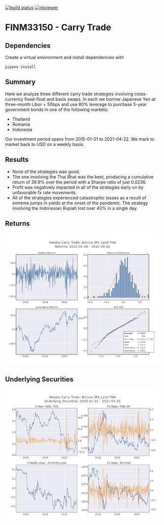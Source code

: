[![build status](https://github.com/CalebEverett/finm33150-carry-trade/actions/workflows/build.yml/badge.svg)](https://github.com/CalebEverett/finm33150-carry-trade/actions/workflows/build.yml)
[![nbviewer](https://raw.githubusercontent.com/jupyter/design/master/logos/Badges/nbviewer_badge.svg)](https://nbviewer.jupyter.org/github/CalebEverett/finm33150-carry-trade/blob/master/carry_trade.ipynb?flush_cache=True)

# FINM33150 - Carry Trade

## Dependencies

Create a virtual environment and install dependencies with

    pipenv install

## Summary
Here we analyze three different carry trade strategies involving cross-currency fixed-float and basis swaps. In each we borrow Japanese Yen at three-month Libor + 50bps and use 80% leverage to purchase 5-year government bonds in one of the following markets:
* Thailand
* Romania
* Indonesia

Our investment period spans from 2015-01-01 to 2021-04-22. We mark to market back to USD on a weekly basis.


## Results
* None of the strategies was good.
* The one involving the Thai Bhat was the best, producing a cumulative return of 39.9% over the period with a Sharpe ratio of just 0.0236.
* Profit was negatively impacted in all of the strategies early on by unfavorable fx rate movements.
* All of the strategies experienced catastrophic losses as a result of extreme jumps in yields at the onset of the pandemic. The strategy involving the Indonesian Rupiah lost over 40% in a single day.

## Returns
![returns](returns.png)

## Underlying Securities
![components](components.png)

